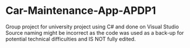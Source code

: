 # Car-Maintenance-App-APDP1
Group project for university project using C# and done on Visual Studio
Source naming might be incorrect as the code was used as a back-up for potential technical difficulties and IS NOT fully edited.
